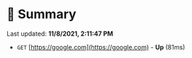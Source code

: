 # 📖 Summary
Last updated: **11/8/2021, 2:11:47 PM**

- `GET` [https://google.com](https://google.com) - **Up** (81ms)
